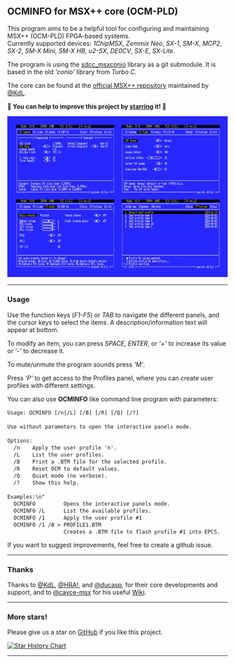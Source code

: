 ## OCMINFO for MSX++ core (OCM-PLD)


This program aims to be a helpful tool for configuring and maintaining MSX++ (OCM-PLD) FPGA-based systems.\
Currently supported devices: _1ChipMSX_, _Zemmix Neo_, _SX-1_, _SM-X_, _MCP2_, _SX-2_, _SM-X Mini_, _SM-X HB_, _u2-SX_, _DE0CV_, _SX-E_, _SX-Lite_.

The program is using the [sdcc_msxconio](https://github.com/nataliapc/sdcc_msxconio) library as a git submodule. It is based in the old _'conio'_ library from _Turbo C_.

The core can be found at the [official MSX++ repository](https://github.com/gnogni/ocm-pld-dev) maintained by [@KdL](https://github.com/gnogni).

**🌟 You can help to improve this project by [starring](#more-stars) it! 🌟**

![ocminfo panels](.images/panels.jpg)

----


### Usage

Use the function keys (_F1-F5_) or _TAB_ to navigate the different panels, and the cursor keys to select the items. A description/information text will appear at bottom.

To modify an item, you can press _SPACE_, _ENTER_, or _'+'_ to increase its value or _'-'_ to decrease it.

To mute/unmute the program sounds press _'M'_.

Press _'P'_ to get access to the Profiles panel, where you can create user profiles with different settings.

You can also use **OCMINFO** like command line program with parameters:

	Usage: OCMINFO [/n|/L] [/B] [/R] [/Q] [/?]
	
	Use without parameters to open the interactive panels mode.
	
	Options:
	  /n    Apply the user profile 'n'.
	  /L    List the user profiles.
	  /B    Print a .BTM file for the selected profile.
	  /R    Reset OCM to default values.
	  /Q    Quiet mode (no verbose).
	  /?    Show this help.
	
	Examples:\n"
	  OCMINFO         Opens the interactive panels mode.
	  OCMINFO /L      List the available profiles.
	  OCMINFO /1      Apply the user profile #1
	  OCMINFO /1 /B > PROFILE1.BTM
	                  Creates a .BTM file to flash profile #1 into EPCS.

If you want to suggest improvements, feel free to create a github issue.

----

### Thanks

Thanks to [@KdL](https://github.com/gnogni), [@HRA!](https://github.com/hra1129), and [@ducasp](https://github.com/ducasp), for their core developments and support, and to [@cayce-msx](https://github.com/cayce-msx) for his useful [Wiki](https://github.com/cayce-msx/msxpp-quick-ref/wiki).

----

### More stars!

Please give us a star on [GitHub](https://github.com/nataliapc/msx_ocminfo) if you like this project.

[![Star History Chart](https://api.star-history.com/svg?repos=nataliapc/msx_ocminfo&type=Date&theme=dark)](https://www.star-history.com/#nataliapc/msx_ocminfo&Date)

---
